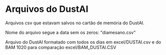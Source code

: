 # Arquivos do DustAI

Arquivos csv que estavam salvos no cartão de memória do DustAI.

Nome do arquivo segue a data sem os zeros: "diamesano.csv"

Arquivo do DustAI formatado com todos os dias em excel/DUSTAI.csv e do BAM 1020 para comparação excel/BAM_DUSTAI.CSV